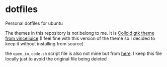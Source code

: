 # dotfiles
Personal dotfiles for ubuntu

The themes in this repository is not belong to me. It is [Colloid gtk theme from vinceliuice](https://github.com/vinceliuice/Colloid-gtk-theme) (I feel fine with this version of the theme so I decided to keep it without installing from source)  


the `open_in_code.sh` script file is also not mine but from [here](https://raw.githubusercontent.com/cra0zy/code-nautilus/master/install.sh). I keep this file locally just to avoid the original file being deleted